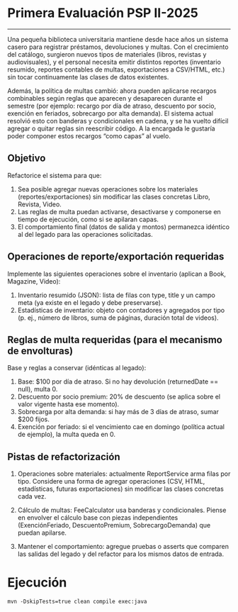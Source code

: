 # Primera Evaluación PSP II-2025

---

Una pequeña biblioteca universitaria mantiene desde hace años un sistema casero para registrar préstamos, devoluciones 
y multas. Con el crecimiento del catálogo, surgieron nuevos tipos de materiales (libros, revistas y audiovisuales), y el 
personal necesita emitir distintos reportes (inventario resumido, reportes contables de multas, exportaciones a CSV/HTML, 
etc.) sin tocar continuamente las clases de datos existentes.

Además, la política de multas cambió: ahora pueden aplicarse recargos combinables según reglas que aparecen y desaparecen 
durante el semestre (por ejemplo: recargo por día de atraso, descuento por socio, exención en feriados, sobrecargo por 
alta demanda). El sistema actual resolvió esto con banderas y condicionales en cadena, y se ha vuelto difícil agregar o 
quitar reglas sin reescribir código. A la encargada le gustaría poder componer estos recargos “como capas” al vuelo.

## Objetivo

Refactorice el sistema para que:

1. Sea posible agregar nuevas operaciones sobre los materiales (reportes/exportaciones) sin modificar las clases 
concretas Libro, Revista, Video.
2. Las reglas de multa puedan activarse, desactivarse y componerse en tiempo de ejecución, como si se apilaran capas.
3. El comportamiento final (datos de salida y montos) permanezca idéntico al del legado para las operaciones solicitadas.

## Operaciones de reporte/exportación requeridas 

Implemente las siguientes operaciones sobre el inventario (aplican a Book, Magazine, Video):

1. Inventario resumido (JSON): lista de filas con type, title y un campo meta (ya existe en el legado y debe preservarse).
2. Estadísticas de inventario: objeto con contadores y agregados por tipo (p. ej., número de libros, suma de páginas, duración total de videos).

## Reglas de multa requeridas (para el mecanismo de envolturas)

Base y reglas a conservar (idénticas al legado):

1. Base: $100 por día de atraso. Si no hay devolución (returnedDate == null), multa 0.
2. Descuento por socio premium: 20% de descuento (se aplica sobre el valor vigente hasta ese momento).
3. Sobrecarga por alta demanda: si hay más de 3 días de atraso, sumar $200 fijos.
4. Exención por feriado: si el vencimiento cae en domingo (política actual de ejemplo), la multa queda en 0.

## Pistas de refactorización 

1. Operaciones sobre materiales: actualmente ReportService arma filas por tipo. Considere una forma de agregar 
operaciones (CSV, HTML, estadísticas, futuras exportaciones) sin modificar las clases concretas cada vez.

2. Cálculo de multas: FeeCalculator usa banderas y condicionales. Piense en envolver el cálculo base con piezas 
independientes (ExenciónFeriado, DescuentoPremium, SobrecargoDemanda) que puedan apilarse.

3. Mantener el comportamiento: agregue pruebas o asserts que comparen las salidas del legado y del refactor para los 
mismos datos de entrada.


# Ejecución

    mvn -DskipTests=true clean compile exec:java

    
